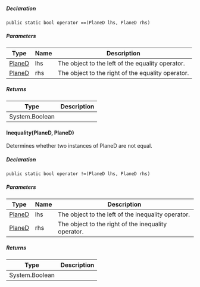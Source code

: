 
##### Declaration

```
public static bool operator ==(PlaneD lhs, PlaneD rhs)
```

##### Parameters

| Type | Name | Description |
| --- | --- | --- |
| [PlaneD](https://keensoftwarehouse.github.io/SpaceEngineersModAPI/api/VRageMath.PlaneD.html) | lhs | The object to the left of the equality operator. |
| [PlaneD](https://keensoftwarehouse.github.io/SpaceEngineersModAPI/api/VRageMath.PlaneD.html) | rhs | The object to the right of the equality operator. |

##### Returns

| Type | Description |
| --- | --- |
| System.Boolean |     |

#### Inequality(PlaneD, PlaneD)

Determines whether two instances of PlaneD are not equal.

##### Declaration

```
public static bool operator !=(PlaneD lhs, PlaneD rhs)
```

##### Parameters

| Type | Name | Description |
| --- | --- | --- |
| [PlaneD](https://keensoftwarehouse.github.io/SpaceEngineersModAPI/api/VRageMath.PlaneD.html) | lhs | The object to the left of the inequality operator. |
| [PlaneD](https://keensoftwarehouse.github.io/SpaceEngineersModAPI/api/VRageMath.PlaneD.html) | rhs | The object to the right of the inequality operator. |

##### Returns

| Type | Description |
| --- | --- |
| System.Boolean |     |